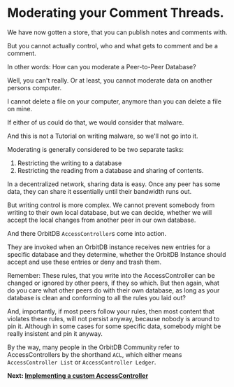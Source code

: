 # Moderating your Comment Threads.
We have now gotten a store, that
you can publish notes and comments with.

But you cannot actually
control, who and what
gets to comment and be a comment.

In other words: How can you moderate
a Peer-to-Peer Database?

Well, you can't really.
Or at least, you cannot
moderate data on another
persons computer.

I cannot delete a file on
your computer, anymore
than you can delete a file
on mine.

If either of us could do that,
we would consider that malware.

And this is not a Tutorial
on writing malware, so we'll not
go into it.

Moderating is generally considered
to be two separate tasks:
1. Restricting the writing to a database
2. Restricting the reading from a database and sharing of contents.

In a decentralized network, sharing data
is easy. Once any peer has some data, they
can share it essentially until their
bandwidth runs out.

But writing control is more complex.
We cannot prevent somebody from
writing to their own local
database, but we can decide,
whether we will accept the
local changes from another
peer in our own database.

And there OrbitDB `AccessController`s
come into action.

They are invoked when an OrbitDB
instance receives new entries for a specific
database and they determine, whether
the OrbitDB Instance should accept and
use these entries or deny and trash them.

Remember: These rules, that you write into
the AccessController can be changed or ignored
by other peers, if they so which.
But then again, what do you care what other
peers do with their own database, as long
as your database is clean and conforming to
all the rules you laid out?

And, importantly, if most peers follow
your rules, then most content that violates
these rules, will not persist anyway,
because nobody is around to pin it.
Although in some cases for some specific
data, somebody might be really insistent
and pin it anyway.

By the way, many people in the OrbitDB
Community refer to AccessControllers by the
shorthand `ACL`, which either means `AccessController List`
or `AccessController Ledger`.

**Next: [Implementing a custom AccessController](06_Implementing_a_custom_AccessController.md)**

